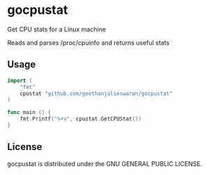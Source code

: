 gocpustat
===================

Get CPU stats for a Linux machine

Reads and parses /proc/cpuinfo and returns useful stats

Usage
---------------

```go
import (
	"fmt"
	cpustat "github.com/geethanjalieswaran/gocpustat"
)

func main () {
	fmt.Printf("%+v", cpustat.GetCPUStat())
}
```
License
-------

gocpustat is distributed under the GNU GENERAL PUBLIC LICENSE.
